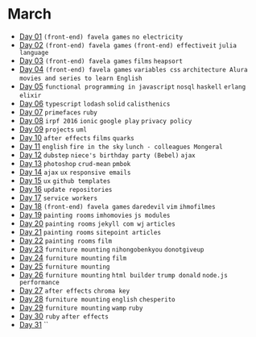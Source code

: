 # March

- [Day 01](03-01-2016.md) `(front-end) favela games` `no electricity`
- [Day 02](03-02-2016.md) `(front-end) favela games` `(front-end) effectiveit` `julia language`
- [Day 03](03-03-2016.md) `(front-end) favela games` `films` `heapsort`
- [Day 04](03-04-2016.md) `(front-end) favela games` `variables css` `architecture Alura` `movies and series to learn English`
- [Day 05](03-05-2016.md) `functional programming in javascript` `nosql` `haskell` `erlang` `elixir`
- [Day 06](03-06-2016.md) `typescript` `lodash` `solid` `calisthenics`
- [Day 07](03-07-2016.md) `primefaces` `ruby`
- [Day 08](03-08-2016.md) `irpf 2016` `ionic` `google play` `privacy policy`
- [Day 09](03-09-2016.md) `projects` `uml`
- [Day 10](03-10-2016.md) `after effects` `films` `quarks`
- [Day 11](03-11-2016.md) `english` `fire in the sky` `lunch - colleagues Mongeral`
- [Day 12](03-12-2016.md) `dubstep` `niece's birthday party (Bebel)` `ajax`
- [Day 13](03-13-2016.md) `photoshop` `crud-mean` `pmbok`
- [Day 14](03-14-2016.md) `ajax` `ux` `responsive emails`
- [Day 15](03-15-2016.md) `ux` `github templates`
- [Day 16](03-16-2016.md) `update repositories`
- [Day 17](03-17-2016.md) `service workers`
- [Day 18](03-18-2016.md) `(front-end) favela games` `daredevil` `vim` `ihmofilmes`
- [Day 19](03-19-2016.md) `painting rooms` `imhomovies` `js modules`
- [Day 20](03-20-2016.md) `painting rooms` `jekyll com wj` `articles`
- [Day 21](03-21-2016.md) `painting rooms` `sitepoint articles`
- [Day 22](03-22-2016.md) `painting rooms` `film`
- [Day 23](03-23-2016.md) `furniture mounting` `nihongobenkyou` `donotgiveup`
- [Day 24](03-24-2016.md) `furniture mounting` `film`
- [Day 25](03-25-2016.md) `furniture mounting`
- [Day 26](03-26-2016.md) `furniture mounting` `html builder` `trump donald` `node.js performance`
- [Day 27](03-27-2016.md) `after effects` `chroma key`
- [Day 28](03-28-2016.md) `furniture mounting` `english` `chesperito`
- [Day 29](03-29-2016.md) `furniture mounting` `wamp` `ruby`
- [Day 30](03-30-2016.md) `ruby` `after effects`
- [Day 31](03-31-2016.md) ``

